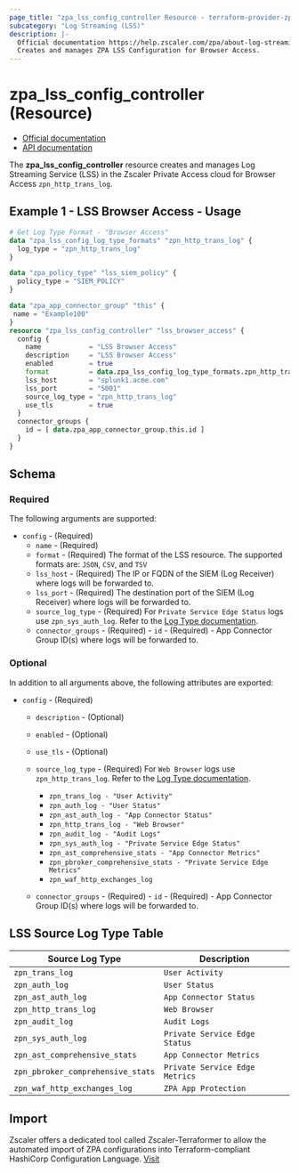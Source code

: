 ```yaml
---
page_title: "zpa_lss_config_controller Resource - terraform-provider-zpa"
subcategory: "Log Streaming (LSS)"
description: |-
  Official documentation https://help.zscaler.com/zpa/about-log-streaming-service/API documentation https://help.zscaler.com/zpa/configuring-log-streaming-service-configurations-using-api
  Creates and manages ZPA LSS Configuration for Browser Access.
---
```


# zpa_lss_config_controller (Resource)

* [Official documentation](https://help.zscaler.com/zpa/about-log-streaming-service)
* [API documentation](https://help.zscaler.com/zpa/configuring-log-streaming-service-configurations-using-api)

The **zpa_lss_config_controller** resource creates and manages Log Streaming Service (LSS) in the Zscaler Private Access cloud for Browser Access `zpn_http_trans_log`.

## Example 1 - LSS Browser Access - Usage

```terraform
# Get Log Type Format - "Browser Access"
data "zpa_lss_config_log_type_formats" "zpn_http_trans_log" {
  log_type = "zpn_http_trans_log"
}

data "zpa_policy_type" "lss_siem_policy" {
  policy_type = "SIEM_POLICY"
}

data "zpa_app_connector_group" "this" {
 name = "Example100"
}
resource "zpa_lss_config_controller" "lss_browser_access" {
  config {
    name            = "LSS Browser Access"
    description     = "LSS Browser Access"
    enabled         = true
    format          = data.zpa_lss_config_log_type_formats.zpn_http_trans_log.json
    lss_host        = "splunk1.acme.com"
    lss_port        = "5001"
    source_log_type = "zpn_http_trans_log"
    use_tls         = true
  }
  connector_groups {
    id = [ data.zpa_app_connector_group.this.id ]
  }
}
```

## Schema

### Required

The following arguments are supported:

* `config` - (Required)
  * `name` - (Required)
  * `format` - (Required) The format of the LSS resource. The supported formats are: `JSON`, `CSV`, and `TSV`
  * `lss_host` - (Required) The IP or FQDN of the SIEM (Log Receiver) where logs will be forwarded to.
  * `lss_port` - (Required) The destination port of the SIEM (Log Receiver) where logs will be forwarded to.
  * `source_log_type` - (Required) For `Private Service Edge Status` logs use `zpn_sys_auth_log`. Refer to the [Log Type documentation](https://registry.terraform.io/providers/zscaler/zpa/latest/docs/data-sources/zpa_lss_config_log_type_formats).
  * `connector_groups` - (Required)
        - `id` - (Required) - App Connector Group ID(s) where logs will be forwarded to.

### Optional

In addition to all arguments above, the following attributes are exported:

* `config` - (Required)
  * `description` - (Optional)
  * `enabled` - (Optional)
  * `use_tls` - (Optional)
  * `source_log_type` - (Required) For `Web Browser` logs use `zpn_http_trans_log`. Refer to the [Log Type documentation](https://registry.terraform.io/providers/zscaler/zpa/latest/docs/data-sources/zpa_lss_config_log_type_formats).
    * `zpn_trans_log - "User Activity"`
    * `zpn_auth_log - "User Status"`
    * `zpn_ast_auth_log - "App Connector Status"`
    * `zpn_http_trans_log - "Web Browser"`
    * `zpn_audit_log - "Audit Logs"`
    * `zpn_sys_auth_log - "Private Service Edge Status"`
    * `zpn_ast_comprehensive_stats - "App Connector Metrics"`
    * `zpn_pbroker_comprehensive_stats - "Private Service Edge Metrics"`
    * `zpn_waf_http_exchanges_log`

  * `connector_groups` - (Required)
        - `id` - (Required) - App Connector Group ID(s) where logs will be forwarded to.

## LSS Source Log Type Table

|       Source Log Type                     |            Description                 |
|-------------------------------------------|----------------------------------------|
|        `zpn_trans_log`                    |        `User Activity`                 |
|        `zpn_auth_log`                     |         `User Status`                  |
|        `zpn_ast_auth_log`                 |        `App Connector Status`          |
|        `zpn_http_trans_log`               |         `Web Browser`                  |
|        `zpn_audit_log`                    |         `Audit Logs`                   |
|        `zpn_sys_auth_log`                 |         `Private Service Edge Status`  |
|        `zpn_ast_comprehensive_stats`      |         `App Connector Metrics`        |
|        `zpn_pbroker_comprehensive_stats`  |         `Private Service Edge Metrics` |
|        `zpn_waf_http_exchanges_log`       |         `ZPA App Protection`           |

## Import

Zscaler offers a dedicated tool called Zscaler-Terraformer to allow the automated import of ZPA configurations into Terraform-compliant HashiCorp Configuration Language.
[Visit](https://github.com/zscaler/zscaler-terraformer)
